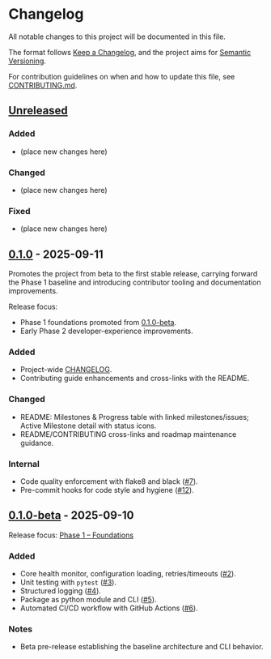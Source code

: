 # Changelog
All notable changes to this project will be documented in this file.

The format follows [Keep a Changelog](https://keepachangelog.com/en/1.1.0/), and the project aims for [Semantic Versioning](https://semver.org/).

For contribution guidelines on when and how to update this file, see [CONTRIBUTING.md](./CONTRIBUTING.md).

## [Unreleased]
### Added
- (place new changes here)

### Changed
- (place new changes here)

### Fixed
- (place new changes here)

## [0.1.0] - 2025-09-11
Promotes the project from beta to the first stable release, carrying forward the Phase 1 baseline and introducing contributor tooling and documentation improvements.

Release focus:
- Phase 1 foundations promoted from [0.1.0-beta](#010-beta---2025-09-10).
- Early Phase 2 developer-experience improvements.

### Added
- Project-wide [CHANGELOG](./CHANGELOG.md).
- Contributing guide enhancements and cross-links with the README.

### Changed
- README: Milestones & Progress table with linked milestones/issues; Active Milestone detail with status icons.
- README/CONTRIBUTING cross-links and roadmap maintenance guidance.

### Internal
- Code quality enforcement with flake8 and black ([#7](https://github.com/rdaneel-ali/python-health-monitor/issues/7)).
- Pre-commit hooks for code style and hygiene ([#12](https://github.com/rdaneel-ali/python-health-monitor/issues/12)).

## [0.1.0-beta] - 2025-09-10
Release focus: [Phase 1 – Foundations](https://github.com/rdaneel-ali/python-health-monitor/milestone/1)

### Added
- Core health monitor, configuration loading, retries/timeouts ([#2](https://github.com/rdaneel-ali/python-health-monitor/issues/2)).
- Unit testing with `pytest` ([#3](https://github.com/rdaneel-ali/python-health-monitor/issues/3)).
- Structured logging ([#4](https://github.com/rdaneel-ali/python-health-monitor/issues/4)).
- Package as python module and CLI ([#5](https://github.com/rdaneel-ali/python-health-monitor/issues/5)).
- Automated CI/CD workflow with GitHub Actions ([#6](https://github.com/rdaneel-ali/python-health-monitor/issues/6)).

### Notes
- Beta pre-release establishing the baseline architecture and CLI behavior.

[Unreleased]: https://github.com/rdaneel-ali/python-health-monitor/compare/v0.1.0...HEAD
[0.1.0]: https://github.com/rdaneel-ali/python-health-monitor/releases/tag/v0.1.0
[0.1.0-beta]: https://github.com/rdaneel-ali/python-health-monitor/releases/tag/v0.1.0-beta
